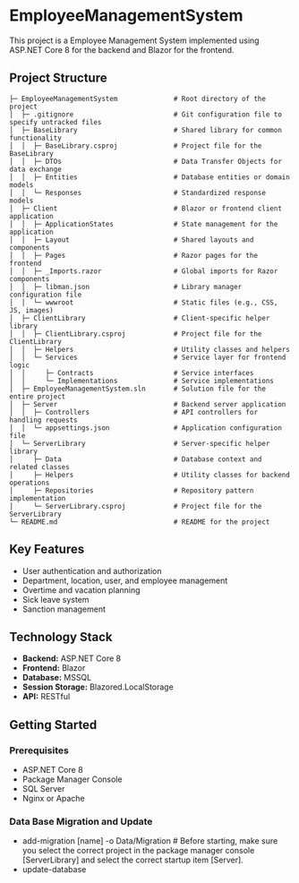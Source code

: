 # EmployeeManagementSystem
This project is a Employee Management System implemented using ASP.NET Core 8 for the backend and Blazor for the frontend. 

## Project Structure
```
├─ EmployeeManagementSystem              # Root directory of the project
│  ├─ .gitignore                         # Git configuration file to specify untracked files
│  ├─ BaseLibrary                        # Shared library for common functionality
│  │  ├─ BaseLibrary.csproj              # Project file for the BaseLibrary
│  │  ├─ DTOs                            # Data Transfer Objects for data exchange
│  │  ├─ Entities                        # Database entities or domain models
│  │  └─ Responses                       # Standardized response models
│  ├─ Client                             # Blazor or frontend client application
│  │  ├─ ApplicationStates               # State management for the application
│  │  ├─ Layout                          # Shared layouts and components
│  │  ├─ Pages                           # Razor pages for the frontend
│  │  ├─ _Imports.razor                  # Global imports for Razor components
│  │  ├─ libman.json                     # Library manager configuration file
│  │  └─ wwwroot                         # Static files (e.g., CSS, JS, images)
│  ├─ ClientLibrary                      # Client-specific helper library
│  │  ├─ ClientLibrary.csproj            # Project file for the ClientLibrary
│  │  ├─ Helpers                         # Utility classes and helpers
│  │  └─ Services                        # Service layer for frontend logic
│  │     ├─ Contracts                    # Service interfaces
│  │     └─ Implementations              # Service implementations
│  ├─ EmployeeManagementSystem.sln       # Solution file for the entire project
│  ├─ Server                             # Backend server application
│  │  ├─ Controllers                     # API controllers for handling requests
│  │  └─ appsettings.json                # Application configuration file
│  └─ ServerLibrary                      # Server-specific helper library
│     ├─ Data                            # Database context and related classes
│     ├─ Helpers                         # Utility classes for backend operations
│     ├─ Repositories                    # Repository pattern implementation
│     └─ ServerLibrary.csproj            # Project file for the ServerLibrary
└─ README.md                             # README for the project
```
## Key Features

- User authentication and authorization
- Department, location, user, and employee management
- Overtime and vacation planning
- Sick leave system
- Sanction management

## Technology Stack

- **Backend:** ASP.NET Core 8
- **Frontend:** Blazor
- **Database:** MSSQL
- **Session Storage:** Blazored.LocalStorage
- **API:** RESTful

## Getting Started

### Prerequisites

- ASP.NET Core 8
- Package Manager Console
- SQL Server
- Nginx or Apache
### Data Base Migration and Update
- add-migration [name] -o Data/Migration # Before starting, make sure you select the correct project in the package manager console [ServerLibrary] and select the correct startup item [Server].
- update-database 
